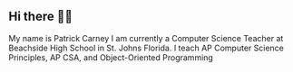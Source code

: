 ## Hi there 👋🙌

My name is Patrick Carney
I am currently a Computer Science Teacher at Beachside High School in St. Johns Florida.
I teach AP Computer Science Principles, AP CSA, and Object-Oriented Programming
